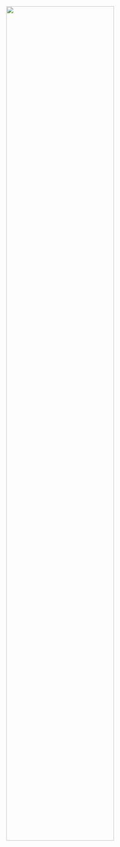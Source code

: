 
<img src="https://github.com/athar-ansari/Programming-for-Everybody-Getting-Started-with-Python/assets/118714083/738036cc-0b62-4ca6-ad59-fddf157dec78" width="75%">
